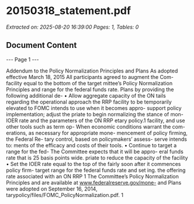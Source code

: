 # 20150318_statement.pdf

*Extracted on: 2025-08-20 16:39:00*
*Pages: 1, Tables: 0*

## Document Content

--- Page 1 ---

Addendum to the Policy Normalization Principles and Plans
As adopted effective March 18, 2015
All participants agreed to augment the Com- facility equal to the bottom of the target
mittee’s Policy Normalization Principles and range for the federal funds rate.
Plans by providing the following additional de- • Allow aggregate capacity of the ON
tails regarding the operational approach the RRP facility to be temporarily elevated to
FOMC intends to use when it becomes appro- support policy implementation; adjust the
priate to begin normalizing the stance of mon- IOER rate and the parameters of the ON RRP
etary policy.1 facility, and use other tools such as term op-
When economic conditions warrant the com- erations, as necessary for appropriate mone-
mencement of policy firming, the Federal Re- tary control, based on policymakers’ assess-
serve intends to: ments of the efficacy and costs of their tools.
• Continue to target a range for the fed- The Committee expects that it will be appro-
eral funds rate that is 25 basis points wide. priate to reduce the capacity of the facility
• Set the IOER rate equal to the top of the fairly soon after it commences policy firm-
target range for the federal funds rate and set ing.
the offering rate associated with an ON RRP
1 The Committee’s Policy Normalization Principles and are available at www.federalreserve.gov/mone-
and Plans were adopted on September 16, 2014, tarypolicy/files/FOMC_PolicyNormalization.pdf.
1